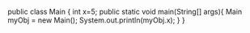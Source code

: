 public class Main
{
    int x=5;
  	public static void main(String[] args){
  	Main myObj = new Main();
		System.out.println(myObj.x);
	}
}
